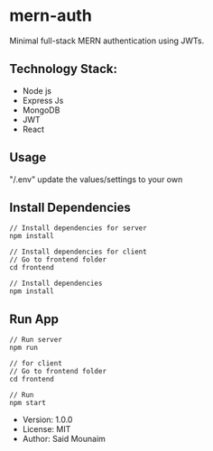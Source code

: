 # mern-auth

Minimal full-stack MERN authentication using JWTs.

## Technology Stack:

- Node js
- Express Js
- MongoDB
- JWT
- React

## Usage

"/.env" update the values/settings to your own

## Install Dependencies

```
// Install dependencies for server
npm install

// Install dependencies for client
// Go to frontend folder
cd frontend

// Install dependencies
npm install

```

## Run App

```
// Run server
npm run

// for client
// Go to frontend folder
cd frontend

// Run
npm start

```

- Version: 1.0.0
- License: MIT
- Author: Said Mounaim
